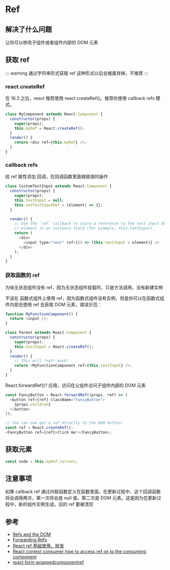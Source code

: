 # Ref

## 解决了什么问题

让你可以修改子组件或者组件内部的 DOM 元素

## 获取 ref

::: warning 通过字符串形式获取 ref
这种形式以后会被废弃掉，不推荐
:::

### react.createRef

在 16.3 之后，react 推荐使用 react.createRef()。推荐你使用 callback refs 模式。

```js
class MyComponent extends React.Component {
  constructor(props) {
    super(props);
    this.myRef = React.createRef();
  }
  render() {
    return <div ref={this.myRef} />;
  }
}
```

### callback refs

给 ref 属性添加 回调，在回调函数里面做赋值的操作

```js
class CustomTextInput extends React.Component {
  constructor(props) {
    super(props);
    this.textInput = null;
    this.setTextInputRef = (element) => {};
  }

  render() {
    // Use the `ref` callback to store a reference to the text input DOM
    // element in an instance field (for example, this.textInput).
    return (
      <div>
        <input type="text" ref={() => (this.textInput = element)} />
      </div>
    );
  }
}
```

### 获取函数的 ref

为啥无状态组件没有 ref，因为无状态组件挂载时，只是方法调用，没有新建实例

不该在 函数式组件上使用 ref，因为函数式组件没有实例，但是你可以在函数式组件内部去使用 ref 去获取 DOM 元素，错误示范：

```js
function MyFunctionComponent() {
  return <input />;
}

class Parent extends React.Component {
  constructor(props) {
    super(props);
    this.textInput = React.createRef();
  }
  render() {
    // This will *not* work!
    return <MyFunctionComponent ref={this.textInput} />;
  }
}
```

React.forwardRef()? 应用，访问在父组件访问子组件内部的 DOM 元素

```js
const FancyButton = React.forwardRef((props, ref) => (
  <button ref={ref} className="FancyButton">
    {props.children}
  </button>
));

// You can now get a ref directly to the DOM button:
const ref = React.createRef();
<FancyButton ref={ref}>Click me!</FancyButton>;
```

## 获取元素

```js
const node = this.myRef.current;
```

## 注意事项

如果 callback ref 通过内联函数定义在函数里面，在更新过程中，这个回调函数将会调用两次，第一次将会是 null 值，第二次是 DOM 元素。这是因为在更新过程中，新的组件实例生成，旧的 ref 要被清空

## 参考

- [Refs and the DOM](https://reactjs.org/docs/refs-and-the-dom.html)
- [Forwarding Refs](https://reactjs.org/docs/forwarding-refs.html)
- [React ref 基础使用、转发](https://www.codenong.com/js0837f0576006/)
- [React context consumer how to access ref on to the consuming component](https://stackoverflow.com/questions/53200784/react-context-consumer-how-to-access-ref-on-to-the-consuming-component)
- [react form wrappedcomponentref](https://github.com/react-component/form#note-use-wrappedcomponentref-instead-of-withref-after-rc-form140)
